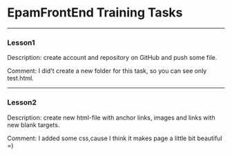 # EpamFrontEnd Training Tasks
------

### Lesson1
Description: create account and repository on GitHub and push some file.

Comment: I did't create a new folder for this task, so you can see only test.html.

---
### Lesson2
Description: create new html-file with anchor links, images and links with new blank targets.

Comment: I added some css,cause I think it makes page a little bit beautiful =)
